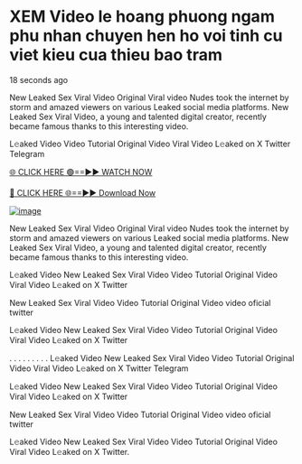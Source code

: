 # XEM Video le hoang phuong ngam phu nhan chuyen hen ho voi tinh cu viet kieu cua thieu bao tram
18 seconds ago

New Leaked Sex Viral Video Original Viral video Nudes took the internet by storm and amazed viewers on various Leaked social media platforms. New Leaked Sex Viral Video, a young and talented digital creator, recently became famous thanks to this interesting video.

L𝚎aked Video  Video Tutorial Original Video Viral Video L𝚎aked on X Twitter Telegram

[🌐 CLICK HERE 🟢==►► WATCH NOW](https://4k-stream-tv01.blogspot.com/2025/01/vai00.html)

[🔴 CLICK HERE 🌐==►► Download Now](https://4k-stream-tv01.blogspot.com/2025/01/vai00.html)

[![image](https://github.com/user-attachments/assets/9fb639ed-84ad-42c3-b2f2-fd144046d747)](https://4k-stream-tv01.blogspot.com/2025/01/vai00.html)


New Leaked Sex Viral Video Original Viral video Nudes took the internet by storm and amazed viewers on various Leaked social media platforms. New Leaked Sex Viral Video, a young and talented digital creator, recently became famous thanks to this interesting video.

L𝚎aked Video New Leaked Sex Viral Video Video Tutorial Original Video Viral Video L𝚎aked on X Twitter

New Leaked Sex Viral Video Video Tutorial Original Video video oficial twitter

L𝚎aked Video New Leaked Sex Viral Video Video Tutorial Original Video Viral Video L𝚎aked on X Twitter

. . . . . . . . . L𝚎aked Video New Leaked Sex Viral Video Video Tutorial Original Video Viral Video L𝚎aked on X Twitter Telegram

L𝚎aked Video New Leaked Sex Viral Video Video Tutorial Original Video Viral Video L𝚎aked on X Twitter

New Leaked Sex Viral Video Video Tutorial Original Video video oficial twitter

L𝚎aked Video New Leaked Sex Viral Video Video Tutorial Original Video Viral Video L𝚎aked on X Twitter.
